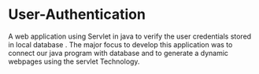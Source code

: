 # User-Authentication
A web application using Servlet in java to verify the user credentials stored in local database . The major focus to develop this application was to connect our java program with database and to generate a dynamic webpages using the servlet Technology.

